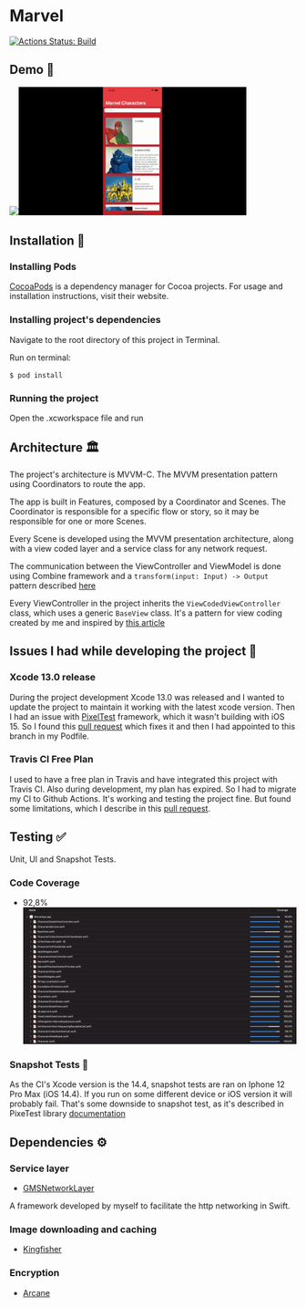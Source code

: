 # Marvel

[![Actions Status: Build](https://github.com/GabrielSilveiraa/Marvel/actions/workflows/workflow.yml/badge.svg)](https://github.com/GabrielSilveiraa/Marvel/actions?query=workflow%3A"workflow")

## Demo 📱
<img src="img/Characters.gif" width="400"/><img src="img/CharacterDetails.gif" width="400"/>

## Installation 🔌

### Installing Pods
[CocoaPods](https://cocoapods.org) is a dependency manager for Cocoa projects. For usage and installation instructions, visit their website.

### Installing project's dependencies
Navigate to the root directory of this project in Terminal.

Run on terminal:
```
$ pod install
```

### Running the project
Open the .xcworkspace file and run

## Architecture 🏛

The project's architecture is MVVM-C. The MVVM presentation pattern using Coordinators to route the app.

The app is built in Features, composed by a Coordinator and Scenes.
The Coordinator is responsible for a specific flow or story, so it may be responsible for one or more Scenes.

Every Scene is developed using the MVVM presentation architecture, along with a view coded layer and a service class for any network request.

The communication between the ViewController and ViewModel is done using Combine framework and a `transform(input: Input) -> Output` pattern described [here](https://medium.com/blablacar-tech/rxswift-mvvm-66827b8b3f10) 

Every ViewController in the project inherits the `ViewCodedViewController` class, which uses a generic `BaseView` class. It's a pattern for view coding created by me and inspired by [this article](https://swiftrocks.com/writing-cleaner-view-code-by-overriding-loadview.html)


## Issues I had while developing the project 🔨

### Xcode 13.0 release 
During the project development Xcode 13.0 was released and I wanted to update the project to maintain it working with the latest xcode version. Then I had an issue with [PixelTest](https://github.com/KaneCheshire/PixelTest) framework, which it wasn't building with iOS 15. So I found this [pull request](https://github.com/KaneCheshire/PixelTest/pull/74) which fixes it and then I had appointed to this branch in my Podfile.

### Travis CI Free Plan
I used to have a free plan in Travis and have integrated this project with Travis CI. Also during development, my plan has expired. So I had to migrate my CI to Github Actions. It's working and testing the project fine. But found some limitations, which I describe in this [pull request](https://github.com/GabrielSilveiraa/Marvel/pull/8).

## Testing ✅

Unit, UI and Snapshot Tests.

### Code Coverage

- 92,8%
![](img/codecoverage.png)

### Snapshot Tests 📸
As the CI's Xcode version is the 14.4, snapshot tests are ran on Iphone 12 Pro Max (iOS 14.4). If you run on some different device or iOS version it will probably fail. That's some downside to snapshot test, as it's described in PixeTest library [documentation](https://github.com/KaneCheshire/PixelTest#readme)

## Dependencies ⚙️

### Service layer

* [GMSNetworkLayer](https://github.com/GabrielSilveiraa/GMSNetworkLayer)

A framework developed by myself to facilitate the http networking in Swift.

### Image downloading and caching

* [Kingfisher](https://github.com/onevcat/Kingfisher)

### Encryption

* [Arcane](https://github.com/onmyway133/Arcane)
